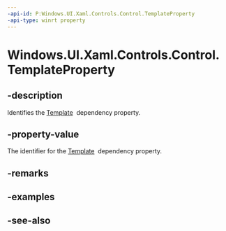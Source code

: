 ```yaml
---
-api-id: P:Windows.UI.Xaml.Controls.Control.TemplateProperty
-api-type: winrt property
---
```


<!-- Property syntax
public Windows.UI.Xaml.DependencyProperty TemplateProperty { get; }
-->

# Windows.UI.Xaml.Controls.Control.TemplateProperty

## -description
Identifies the [Template](control_template.md)  dependency property.



## -property-value
The identifier for the [Template](control_template.md)  dependency property.

## -remarks

## -examples

## -see-also
